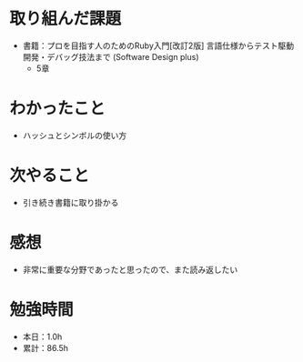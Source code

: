 # 取り組んだ課題
* 書籍：プロを目指す人のためのRuby入門[改訂2版] 言語仕様からテスト駆動開発・デバッグ技法まで (Software Design plus) 
  * 5章

# わかったこと
* ハッシュとシンボルの使い方

# 次やること
* 引き続き書籍に取り掛かる

# 感想
* 非常に重要な分野であったと思ったので、また読み返したい

# 勉強時間
* 本日：1.0h
* 累計：86.5h
